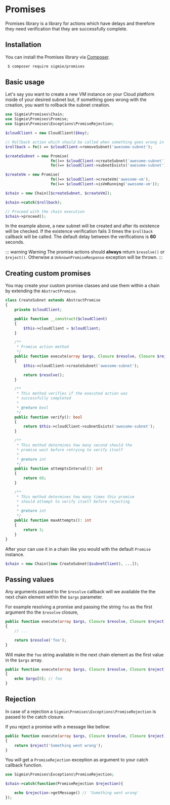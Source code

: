 # Promises

Promises library is a library for actions which have delays and therefore they need verification that they are successfully complete.

## Installation

You can install the Promises library via [Composer](https://getcomposer.org).

```sh
 $ composer require sigmie/promises
```

## Basic usage
Let's say you want to create a new VM instance on your Cloud platform inside of your desired subnet but, if
something goes wrong with the creation, you want to rollback the subnet creation.

```php
use Sigmie\Promises\Chain;
use Sigmie\Promises\Promise;
use Sigmie\Promises\Exceptions\PromiseRejection;

$cloudClient = new CloudClient($key);

// Rollback action which should be called when something goes wrong in the chain
$rollback = fn() => $cloudClient->removeSubnet('awesome-subnet');

$createSubnet = new Promise(
                    fn()=> $cloudClient->createSubnet('awesome-subnet'),
                    fn()=> $cloudClient->subnetExists('awesome-subnet'));

$createVm = new Promise(
                    fn()=> $cloudClient->createVm('awesome-vm'),
                    fn()=> $cloudClient->isVmRunning('awesome-vm'));

$chain = new Chain([$createSubnet, $createVm]);

$chain->catch($rollback);

// Proceed with the chain execution
$chain->proceed();
```

In the example above, a new subnet will be created and after its existence will be
checked. If the existence verification fails 3 times the `$rollback` callback will be
called. The default delay between the verifications is **60** seconds.

::: warning Warning
The promise actions should **always** return `$resolve()` or
`$reject()`. Otherwise a `UnknownPromiseResponse` exception will be thrown.
:::

## Creating custom promises
You may create your custom promise classes and use them within a chain by extending
the `AbstractPromise`.

```php
class CreateSubnet extends AbstractPromise
{
    private $cloudClient;

    public function __construct($cloudClient)
    {
        $this->cloudClient = $cloudClient;
    }

    /**
     * Promise action method
     */
    public function execute(array $args, Closure $resolve, Closure $reject)
    {
        $this->cloudClient->createSubnet('awesome-subnet');

        return $resolve();
    }

    /**
     * This method verifies if the executed action was
     * successfully completed
     *
     * @return bool
     */
    public function verify(): bool
    {
        return $this->cloudClient->subnetExists('awesome-subnet');
    }

    /**
     * This method determines how many second should the
     * promise wait before retrying to verify itself
     *
     * @return int
     */
    public function attemptsInterval(): int
    {
        return 60;
    }

    /**
     * This method determines how many times this promise
     * should attempt to verify itself before rejecting
     *
     * @return int
     */
    public function maxAttempts(): int
    {
        return 3;
    }
}
```

After your can use it in a chain like you would with the default `Promise` instance.

```php
$chain = new Chain([new CreateSubnet($subnetClient), ...]);
```

## Passing values

Any arguments passed to the `$resolve` callback will we available the the next chain element within the `$args` parameter.

For example resolving a promise and passing the string `foo` as the first argument tho
the `$resolve` closure,

```php
public function execute(array $args, Closure $resolve, Closure $reject)
{
    // ...

    return $resolve('foo');
}
```
Will make the `foo` string available in the next chain element as the first value in the `$args` array.

```php
public function execute(array $args, Closure $resolve, Closure $reject)
{
    echo $args[0]; // foo
}
```

## Rejection
In case of a rejection a `Sigmie\Promises\Exceptions\PromiseRejection` is passed to the catch closure.

If you reject a promise with a message like bellow:
```php
public function execute(array $args, Closure $resolve, Closure $reject)
{
    return $reject('Something went wrong');
}
```
You will get a `PromiseRejection` exception as argument to your catch callback function.
```php
use Sigmie\Promises\Exceptions\PromiseRejection;

$chain->catch(function(PromiseRejection $rejection){

    echo $rejection->getMessage() // 'Something went wrong'
});
```
